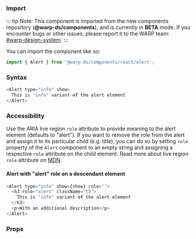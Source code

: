 ### Import

::: tip Note:
This component is imported from the new components repository (**@warp-ds/components**),
and is currently in **BETA** mode. If you encounter bugs or other issues, please report it to the WARP team: <br />[#warp-design-system](https://sch-chat.slack.com/archives/C04P0GYTHPV).
:::

You can import the component like so:
```js
import { Alert } from '@warp-ds/components/react/alert';
```

### Syntax

```js
<Alert type="info" show>
  This is "info" variant of the alert element
</Alert>
```

### Accessibility

Use the ARIA live region `role` attribute to provide meaning to the alert
element (defaults to "alert"). If you want to remove the role from the alert and
assign it to its particular child (e.g. title), you can do so by setting `role`
property of the `Alert` component to an empty string and assigning a respective
`role` attribute on the child element. Read more about live region `role`
attribute on
[MDN](https://developer.mozilla.org/en-US/docs/Web/Accessibility/ARIA/ARIA_Live_Regions#roles_with_implicit_live_region_attributes).

#### Alert with "alert" role on a descendant element

```js
<Alert type="info" show={show} role="">
  <h3 role="alert" className="t5">
    This is "info" variant of the alert element
  </h3>
  <p>With an additional description</p>
</Alert>
```

### Props

<api-table type=react component="AlertBeta" />
